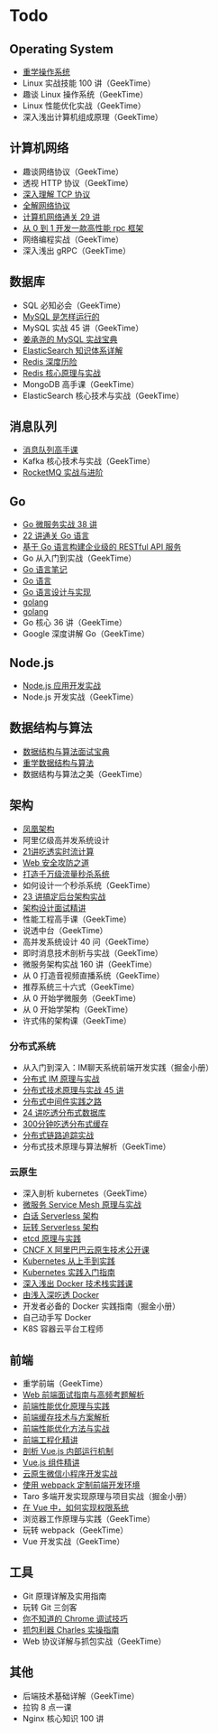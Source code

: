 # Todo

## Operating System

- [重学操作系统](https://kaiwu.lagou.com/course/courseInfo.htm?courseId=478#/content)
- Linux 实战技能 100 讲（GeekTime）
- 趣谈 Linux 操作系统（GeekTime）
- Linux 性能优化实战（GeekTime）
- 深入浅出计算机组成原理（GeekTime）

## 计算机网络

- 趣谈网络协议（GeekTime）
- 透视 HTTP 协议（GeekTime）
- [深入理解 TCP 协议](https://juejin.cn/book/6844733788681928712)
- [全解网络协议](http://learn.lianglianglee.com/%E4%B8%93%E6%A0%8F/%E5%85%A8%E8%A7%A3%E7%BD%91%E7%BB%9C%E5%8D%8F%E8%AE%AE)
- [计算机网络通关 29 讲](https://kaiwu.lagou.com/course/courseInfo.htm?courseId=837#/content)
- [从 0 到 1 开发一款高性能 rpc 框架](https://juejin.cn/book/6844733826422276103)
- 网络编程实战（GeekTime）
- 深入浅出 gRPC（GeekTime）

## 数据库

- SQL 必知必会（GeekTime）
- [MySQL 是怎样运行的](https://juejin.cn/book/6844733769996304392)
- MySQL 实战 45 讲（GeekTime）
- [姜承尧的 MySQL 实战宝典](https://kaiwu.lagou.com/course/courseInfo.htm?courseId=869#/content)
- [ElasticSearch 知识体系详解](http://learn.lianglianglee.com/%E4%B8%93%E6%A0%8F/ElasticSearch%E7%9F%A5%E8%AF%86%E4%BD%93%E7%B3%BB%E8%AF%A6%E8%A7%A3)
- [Redis 深度历险](https://juejin.cn/book/6844733724618129422)
- [Redis 核心原理与实战](http://learn.lianglianglee.com/%E4%B8%93%E6%A0%8F/Redis%20%E6%A0%B8%E5%BF%83%E5%8E%9F%E7%90%86%E4%B8%8E%E5%AE%9E%E6%88%98)
- MongoDB 高手课（GeekTime）
- ElasticSearch 核心技术与实战（GeekTime）

## 消息队列

- [消息队列高手课](http://learn.lianglianglee.com/%E4%B8%93%E6%A0%8F/%E6%B6%88%E6%81%AF%E9%98%9F%E5%88%97%E9%AB%98%E6%89%8B%E8%AF%BE)
- Kafka 核心技术与实战（GeekTime）
- [RocketMQ 实战与进阶](http://learn.lianglianglee.com/%E4%B8%93%E6%A0%8F/RocketMQ%20%E5%AE%9E%E6%88%98%E4%B8%8E%E8%BF%9B%E9%98%B6%EF%BC%88%E5%AE%8C%EF%BC%89)

## Go

- [Go 微服务实战 38 讲](https://kaiwu.lagou.com/course/courseInfo.htm?courseId=287#/content)
- [22 讲通关 Go 语言](http://learn.lianglianglee.com/%E4%B8%93%E6%A0%8F/22%20%E8%AE%B2%E9%80%9A%E5%85%B3%20Go%20%E8%AF%AD%E8%A8%80-%E5%AE%8C)
- [基于 Go 语言构建企业级的 RESTful API 服务](https://juejin.cn/book/6844733730678898702)
- Go 从入门到实战（GeekTime）
- [Go 语言笔记](https://go.xargin.com/)
- [Go 语言](https://eddycjy.com/posts/)
- [Go 语言设计与实现](https://draveness.me/golang/)
- [golang](http://xiaorui.cc/archives/category/golang)
- [golang](https://qcrao.com/)
- Go 核心 36 讲（GeekTime）
- Google 深度讲解 Go（GeekTime）

## Node.js

- [Node.js 应用开发实战](https://kaiwu.lagou.com/course/courseInfo.htm?courseId=694#/content)
- Node.js 开发实战（GeekTime）

## 数据结构与算法

- [数据结构与算法面试宝典](https://kaiwu.lagou.com/course/courseInfo.htm?courseId=685#/content)
- [重学数据结构与算法](http://learn.lianglianglee.com/%E4%B8%93%E6%A0%8F/%E9%87%8D%E5%AD%A6%E6%95%B0%E6%8D%AE%E7%BB%93%E6%9E%84%E4%B8%8E%E7%AE%97%E6%B3%95-%E5%AE%8C)
- 数据结构与算法之美（GeekTime）

## 架构

- [凤凰架构](https://icyfenix.cn/)
- 阿里亿级高并发系统设计
- [21讲吃透实时流计算](https://kaiwu.lagou.com/course/courseInfo.htm?courseId=614#/content)
- [Web 安全攻防之道](https://kaiwu.lagou.com/course/courseInfo.htm?courseId=585#/content)
- [打造千万级流量秒杀系统](https://kaiwu.lagou.com/course/courseInfo.htm?courseId=547#/content)
- 如何设计一个秒杀系统（GeekTime）
- [23 讲搞定后台架构实战](https://kaiwu.lagou.com/course/courseInfo.htm?courseId=595#/content)
- [架构设计面试精讲](https://kaiwu.lagou.com/course/courseInfo.htm?courseId=592#/content)
- 性能工程高手课（GeekTime）
- 说透中台（GeekTime）
- 高并发系统设计 40 问（GeekTime）
- 即时消息技术剖析与实战（GeekTime）
- 微服务架构实战 160 讲（GeekTime）
- 从 0 打造音视频直播系统（GeekTime）
- 推荐系统三十六式（GeekTime）
- 从 0 开始学微服务（GeekTime）
- 从 0 开始学架构（GeekTime）
- 许式伟的架构课（GeekTime）

### 分布式系统

- 从入门到深入：IM聊天系统前端开发实践（掘金小册）
- [分布式 IM 原理与实战](https://juejin.cn/book/6963277002044342311)
- [分布式技术原理与实战 45 讲](http://learn.lianglianglee.com/%E4%B8%93%E6%A0%8F/%E5%88%86%E5%B8%83%E5%BC%8F%E6%8A%80%E6%9C%AF%E5%8E%9F%E7%90%86%E4%B8%8E%E5%AE%9E%E6%88%9845%E8%AE%B2-%E5%AE%8C)
- [分布式中间件实践之路](http://learn.lianglianglee.com/%E4%B8%93%E6%A0%8F/%E5%88%86%E5%B8%83%E5%BC%8F%E4%B8%AD%E9%97%B4%E4%BB%B6%E5%AE%9E%E8%B7%B5%E4%B9%8B%E8%B7%AF%EF%BC%88%E5%AE%8C%EF%BC%89)
- [24 讲吃透分布式数据库](https://kaiwu.lagou.com/course/courseInfo.htm?courseId=605#/content)
- [300分钟吃透分布式缓存](http://learn.lianglianglee.com/%E4%B8%93%E6%A0%8F/300%E5%88%86%E9%92%9F%E5%90%83%E9%80%8F%E5%88%86%E5%B8%83%E5%BC%8F%E7%BC%93%E5%AD%98-%E5%AE%8C)
- [分布式链路追踪实战](http://learn.lianglianglee.com/%E4%B8%93%E6%A0%8F/%E5%88%86%E5%B8%83%E5%BC%8F%E9%93%BE%E8%B7%AF%E8%BF%BD%E8%B8%AA%E5%AE%9E%E6%88%98-%E5%AE%8C)
- 分布式技术原理与算法解析（GeekTime）

### 云原生

- 深入剖析 kubernetes（GeekTime）
- [微服务 Service Mesh 原理与实战](https://kaiwu.lagou.com/course/courseInfo.htm?courseId=586#/content)
- [白话 Serverless 架构](https://kaiwu.lagou.com/course/courseInfo.htm?courseId=1306#/content)
- [玩转 Serverless 架构](https://kaiwu.lagou.com/course/courseInfo.htm?courseId=589#/content)
- [etcd 原理与实践](https://kaiwu.lagou.com/course/courseInfo.htm?courseId=613#/content)
- [CNCF X 阿里巴巴云原生技术公开课](http://learn.lianglianglee.com/%E4%B8%93%E6%A0%8F/CNCF%20X%20%E9%98%BF%E9%87%8C%E5%B7%B4%E5%B7%B4%E4%BA%91%E5%8E%9F%E7%94%9F%E6%8A%80%E6%9C%AF%E5%85%AC%E5%BC%80%E8%AF%BE)
- [Kubernetes 从上手到实践](https://juejin.cn/book/6844733753063915533)
- [Kubernetes 实践入门指南](http://learn.lianglianglee.com/%E4%B8%93%E6%A0%8F/Kubernetes%20%E5%AE%9E%E8%B7%B5%E5%85%A5%E9%97%A8%E6%8C%87%E5%8D%97)
- [深入浅出 Docker 技术栈实践课](http://learn.lianglianglee.com/%E4%B8%93%E6%A0%8F/%E6%B7%B1%E5%85%A5%E6%B5%85%E5%87%BA%20Docker%20%E6%8A%80%E6%9C%AF%E6%A0%88%E5%AE%9E%E8%B7%B5%E8%AF%BE%EF%BC%88%E5%AE%8C%EF%BC%89)
- [由浅入深吃透 Docker](http://learn.lianglianglee.com/%E4%B8%93%E6%A0%8F/%E7%94%B1%E6%B5%85%E5%85%A5%E6%B7%B1%E5%90%83%E9%80%8F%20Docker-%E5%AE%8C)
- 开发者必备的 Docker 实践指南（掘金小册）
- 自己动手写 Docker
- K8S 容器云平台工程师

## 前端

- 重学前端（GeekTime）
- [Web 前端面试指南与高频考题解析](https://juejin.cn/book/6844733713780047886)
- [前端性能优化原理与实践](https://juejin.cn/book/6844733750048210957)
- [前端缓存技术与方案解析](https://juejin.cn/book/6994678547826606095)
- [前端性能优化方法与实战](https://kaiwu.lagou.com/course/courseInfo.htm?courseId=638#/content)
- [前端工程化精讲](http://learn.lianglianglee.com/%E4%B8%93%E6%A0%8F/%E5%89%8D%E7%AB%AF%E5%B7%A5%E7%A8%8B%E5%8C%96%E7%B2%BE%E8%AE%B2-%E5%AE%8C)
- [剖析 Vue.js 内部运行机制](https://juejin.cn/book/6844733705089449991)
- [Vue.js 组件精讲](https://juejin.cn/book/6844733759942557704)
- [云原生微信小程序开发实战](https://kaiwu.lagou.com/course/courseInfo.htm?courseId=526#/content)
- [使用 webpack 定制前端开发环境](https://juejin.cn/book/6844733709808041992)
- Taro 多端开发实现原理与项目实战（掘金小册）
- [在 Vue 中，如何实现权限系统](https://kaiwu.lagou.com/course/courseInfo.htm?courseId=1335#/content)
- 浏览器工作原理与实践（GeekTime）
- 玩转 webpack（GeekTime）
- Vue 开发实战（GeekTime）

## 工具

- Git 原理详解及实用指南
- 玩转 Git 三剑客
- [你不知道的 Chrome 调试技巧](https://juejin.cn/book/6844733783166418958)
- [抓包利器 Charles 实操指南](https://kaiwu.lagou.com/course/courseInfo.htm?courseId=1073#/content)
- Web 协议详解与抓包实战（GeekTime）


## 其他

- 后端技术基础详解（GeekTime）
- 拉钩 8 点一课
- Nginx 核心知识 100 讲